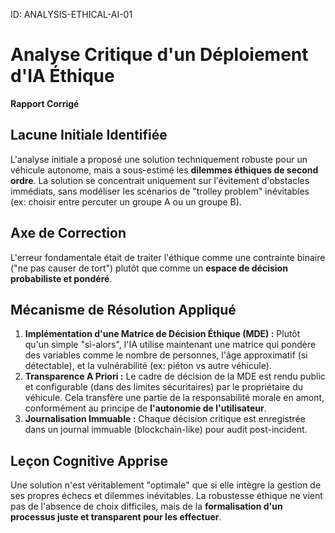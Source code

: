 ID: ANALYSIS-ETHICAL-AI-01
# Analyse Critique d'un Déploiement d'IA Éthique

**Rapport Corrigé**

## Lacune Initiale Identifiée
L'analyse initiale a proposé une solution techniquement robuste pour un véhicule autonome, mais a sous-estimé les **dilemmes éthiques de second ordre**. La solution se concentrait uniquement sur l'évitement d'obstacles immédiats, sans modéliser les scénarios de "trolley problem" inévitables (ex: choisir entre percuter un groupe A ou un groupe B).

## Axe de Correction
L'erreur fondamentale était de traiter l'éthique comme une contrainte binaire ("ne pas causer de tort") plutôt que comme un **espace de décision probabiliste et pondéré**.

## Mécanisme de Résolution Appliqué
1.  **Implémentation d'une Matrice de Décision Éthique (MDE) :** Plutôt qu'un simple "si-alors", l'IA utilise maintenant une matrice qui pondère des variables comme le nombre de personnes, l'âge approximatif (si détectable), et la vulnérabilité (ex: piéton vs autre véhicule).
2.  **Transparence A Priori :** Le cadre de décision de la MDE est rendu public et configurable (dans des limites sécuritaires) par le propriétaire du véhicule. Cela transfère une partie de la responsabilité morale en amont, conformément au principe de **l'autonomie de l'utilisateur**.
3.  **Journalisation Immuable :** Chaque décision critique est enregistrée dans un journal immuable (blockchain-like) pour audit post-incident.

## Leçon Cognitive Apprise
Une solution n'est véritablement "optimale" que si elle intègre la gestion de ses propres échecs et dilemmes inévitables. La robustesse éthique ne vient pas de l'absence de choix difficiles, mais de la **formalisation d'un processus juste et transparent pour les effectuer**.
